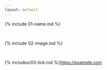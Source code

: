 ```yaml
---
layout: default
---
```


{% include 01-name.md %}

<br>

{% include 02-image.md %}

<br>

{% includes/03-link.md %}https://example.com
